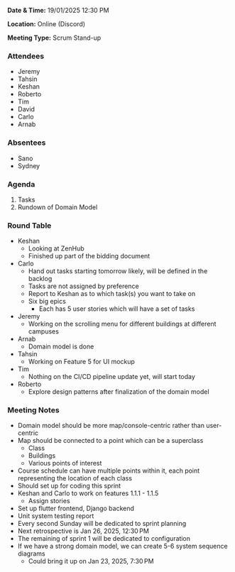 **Date & Time:** 19/01/2025 12:30 PM

**Location:** Online (Discord)

**Meeting Type:** Scrum Stand-up

### Attendees
- Jeremy
- Tahsin
- Keshan
- Roberto
- Tim
- David
- Carlo
- Arnab

### Absentees
- Sano 
- Sydney

### Agenda
1. Tasks
2. Rundown of Domain Model

### Round Table
- Keshan
  - Looking at ZenHub
  - Finished up part of the bidding document
- Carlo
  - Hand out tasks starting tomorrow likely, will be defined in the backlog
  - Tasks are not assigned by preference
  - Report to Keshan as to which task(s) you want to take on
  - Six big epics
    - Each has 5 user stories which will have a set of tasks
- Jeremy
  - Working on the scrolling menu for different buildings at different campuses
- Arnab
  - Domain model is done
- Tahsin
  - Working on Feature 5 for UI mockup
- Tim
  - Nothing on the CI/CD pipeline update yet, will start today
- Roberto
  - Explore design patterns after finalization of the domain model

### Meeting Notes
- Domain model should be more map/console-centric rather than user-centric
- Map should be connected to a point which can be a superclass
  - Class
  - Buildings
  - Various points of interest
- Course schedule can have multiple points within it, each point representing the location of each class
- Should set up for coding this sprint
- Keshan and Carlo to work on features 1.1.1 - 1.1.5
  - Assign stories
- Set up flutter frontend, Django backend
- Unit system testing report
- Every second Sunday will be dedicated to sprint planning
- Next retrospective is Jan 26, 2025, 12:30 PM
- The remaining of sprint 1 will be dedicated to configuration
- If we have a strong domain model, we can create 5-6 system sequence diagrams
  - Could bring it up on Jan 23, 2025, 7:30 PM

